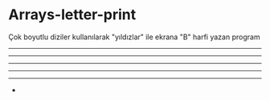 # Arrays-letter-print
Çok boyutlu diziler kullanılarak "yıldızlar" ile ekrana "B" harfi yazan program
  ******
  **     *
  **    *
  **  *
  **  *
  *
    
  
